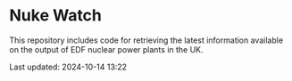 # Nuke Watch

This repository includes code for retrieving the latest information available on the output of EDF nuclear power plants in the UK.

Last updated: 2024-10-14 13:22